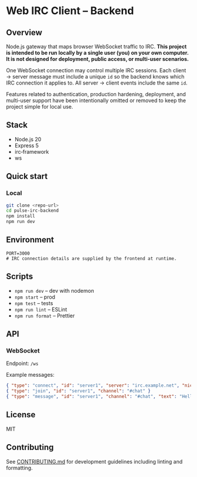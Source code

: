 
# Web IRC Client – Backend

## Overview
Node.js gateway that maps browser WebSocket traffic to IRC. **This project is intended to be run locally by a single user (you) on your own computer. It is not designed for deployment, public access, or multi-user scenarios.**

One WebSocket connection may control multiple IRC sessions. Each client → server message must include a unique `id` so the backend knows which IRC connection it applies to. All server → client events include the same `id`.

Features related to authentication, production hardening, deployment, and multi-user support have been intentionally omitted or removed to keep the project simple for local use.

## Stack
- Node.js 20
- Express 5
- irc‑framework
- ws

## Quick start

### Local
```bash
git clone <repo‑url>
cd pulse-irc-backend
npm install
npm run dev
```

## Environment
```
PORT=3000
# IRC connection details are supplied by the frontend at runtime.
```

## Scripts
- `npm run dev` – dev with nodemon
- `npm start` – prod
- `npm test` – tests
- `npm run lint` – ESLint
- `npm run format` – Prettier

## API

### WebSocket
Endpoint: `/ws`

Example messages:
```json
{ "type": "connect", "id": "server1", "server": "irc.example.net", "nick": "myNick" }
{ "type": "join", "id": "server1", "channel": "#chat" }
{ "type": "message", "id": "server1", "channel": "#chat", "text": "Hello" }
```


<!--
### REST
`POST /auth/login` → `{ "token": "..." }`
-->

## License
MIT

## Contributing
See [CONTRIBUTING.md](CONTRIBUTING.md) for development guidelines including linting and formatting.
